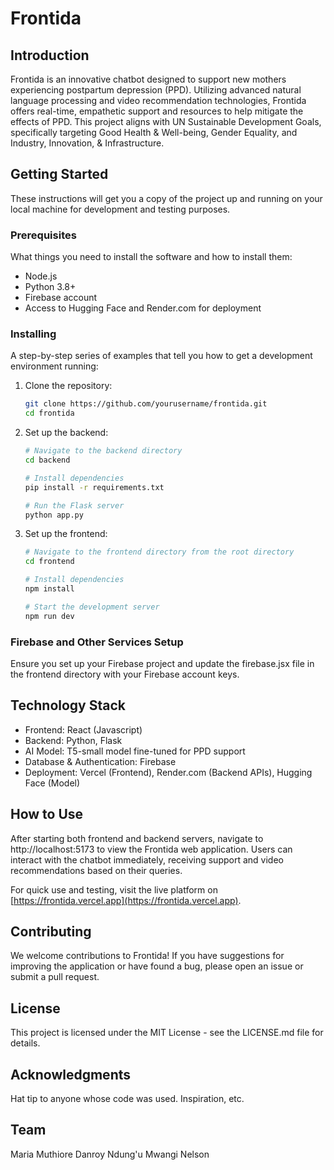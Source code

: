 # Frontida

## Introduction

Frontida is an innovative chatbot designed to support new mothers experiencing postpartum depression (PPD). Utilizing advanced natural language processing and video recommendation technologies, Frontida offers real-time, empathetic support and resources to help mitigate the effects of PPD. This project aligns with UN Sustainable Development Goals, specifically targeting Good Health & Well-being, Gender Equality, and Industry, Innovation, & Infrastructure.

## Getting Started

These instructions will get you a copy of the project up and running on your local machine for development and testing purposes.

### Prerequisites

What things you need to install the software and how to install them:
- Node.js
- Python 3.8+
- Firebase account
- Access to Hugging Face and Render.com for deployment

### Installing

A step-by-step series of examples that tell you how to get a development environment running:

1. Clone the repository:

    ```bash
    git clone https://github.com/yourusername/frontida.git
    cd frontida
    ```

2. Set up the backend:

    ```bash
    # Navigate to the backend directory
    cd backend

    # Install dependencies
    pip install -r requirements.txt

    # Run the Flask server
    python app.py
    ```

3. Set up the frontend:

    ```bash
    # Navigate to the frontend directory from the root directory
    cd frontend

    # Install dependencies
    npm install

    # Start the development server
    npm run dev
    ```

### Firebase and Other Services Setup

Ensure you set up your Firebase project and update the firebase.jsx file in the frontend directory with your Firebase account keys.

## Technology Stack

- Frontend: React (Javascript)
- Backend: Python, Flask
- AI Model: T5-small model fine-tuned for PPD support
- Database & Authentication: Firebase
- Deployment: Vercel (Frontend), Render.com (Backend APIs), Hugging Face (Model)

## How to Use

After starting both frontend and backend servers, navigate to http://localhost:5173 to view the Frontida web application. Users can interact with the chatbot immediately, receiving support and video recommendations based on their queries.

For quick use and testing, visit the live platform on [https://frontida.vercel.app](https://frontida.vercel.app).

## Contributing

We welcome contributions to Frontida! If you have suggestions for improving the application or have found a bug, please open an issue or submit a pull request.

## License

This project is licensed under the MIT License - see the LICENSE.md file for details.

## Acknowledgments

Hat tip to anyone whose code was used.
Inspiration, etc.

## Team

Maria Muthiore
Danroy Ndung'u
Mwangi Nelson

